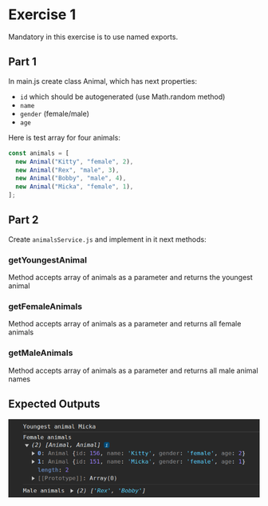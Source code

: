# Exercise 1

Mandatory in this exercise is to use named exports.

## Part 1
In main.js create class Animal, which has next properties:
- `id` which should be autogenerated (use Math.random method)
- `name`
- `gender` (female/male)
- `age`

Here is test array for four animals:

```javascript
const animals = [
  new Animal("Kitty", "female", 2),
  new Animal("Rex", "male", 3),
  new Animal("Bobby", "male", 4),
  new Animal("Micka", "female", 1),
];
```

## Part 2
Create `animalsService.js` and implement in it next methods:

### getYoungestAnimal
Method accepts array of animals as a parameter and returns the youngest animal

### getFemaleAnimals
Method accepts array of animals as a parameter and returns all female animals

### getMaleAnimals
Method accepts array of animals as a parameter and returns all male animal names


## Expected Outputs
![alt text](image.png)